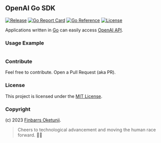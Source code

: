 ## OpenAI Go SDK

[![Release](https://img.shields.io/github/release/0xnu/openaiapi.svg)](https://github.com/0xnu/openaiapi/releases/latest)
[![Go Report Card](https://goreportcard.com/badge/github.com/0xnu/openaiapi)](https://goreportcard.com/report/github.com/0xnu/openaiapi)
[![Go Reference](https://pkg.go.dev/badge/github.com/0xnu/openaiapi.svg)](https://pkg.go.dev/github.com/0xnu/openaiapi)
[![License](https://img.shields.io/github/license/0xnu/openaiapi)](/LICENSE)

Applications written in [Go](https://go.dev/) can easily access [OpenAI API](https://platform.openai.com/docs/introduction). 

### Usage Example

```go

```

### Contribute

Feel free to contribute. Open a Pull Request (aka PR).

### License

This project is licensed under the [MIT License](./LICENSE).

### Copyright

(c) 2023 [Finbarrs Oketunji](https://finbarrs.eu).


> Cheers to technological advancement and moving the human race forward. 🙏🏽